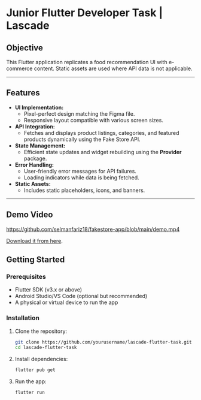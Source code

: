 # Junior Flutter Developer Task | Lascade

## Objective

This Flutter application replicates a food recommendation UI with e-commerce content. Static assets are used where API data is not applicable.

---

## Features

- **UI Implementation:**
  - Pixel-perfect design matching the Figma file.
  - Responsive layout compatible with various screen sizes.
- **API Integration:**
  - Fetches and displays product listings, categories, and featured products dynamically using the Fake Store API.
- **State Management:**
  - Efficient state updates and widget rebuilding using the **Provider** package.
- **Error Handling:**
  - User-friendly error messages for API failures.
  - Loading indicators while data is being fetched.
- **Static Assets:**
  - Includes static placeholders, icons, and banners.

---

## Demo Video

https://github.com/selmanfariz18/fakestore-app/blob/main/demo.mp4

[Download it from here](demo.mp4).

## Getting Started

### Prerequisites

- Flutter SDK (v3.x or above)
- Android Studio/VS Code (optional but recommended)
- A physical or virtual device to run the app

### Installation

1. Clone the repository:
   ```bash
   git clone https://github.com/yourusername/lascade-flutter-task.git
   cd lascade-flutter-task
   ```
2. Install dependencies:
   ```bash
   flutter pub get
   ```
3. Run the app:
   ```bash
   flutter run
   ```
